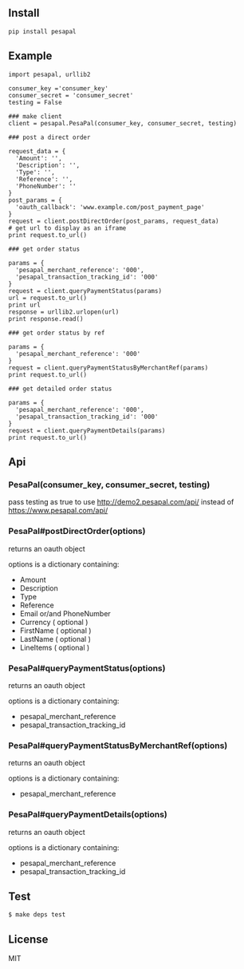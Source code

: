 
## Install


```
pip install pesapal
```

## Example


```
import pesapal, urllib2

consumer_key ='consumer_key'
consumer_secret = 'consumer_secret'
testing = False

### make client
client = pesapal.PesaPal(consumer_key, consumer_secret, testing)

### post a direct order

request_data = {
  'Amount': '',
  'Description': '',
  'Type': '',
  'Reference': '',
  'PhoneNumber': ''
}
post_params = {
  'oauth_callback': 'www.example.com/post_payment_page'
}
request = client.postDirectOrder(post_params, request_data)
# get url to display as an iframe
print request.to_url()

### get order status

params = {
  'pesapal_merchant_reference': '000',
  'pesapal_transaction_tracking_id': '000'
}
request = client.queryPaymentStatus(params)
url = request.to_url()
print url
response = urllib2.urlopen(url)
print response.read()

### get order status by ref

params = {
  'pesapal_merchant_reference': '000'
}
request = client.queryPaymentStatusByMerchantRef(params)
print request.to_url()

### get detailed order status

params = {
  'pesapal_merchant_reference': '000',
  'pesapal_transaction_tracking_id': '000'
}
request = client.queryPaymentDetails(params)
print request.to_url()

```

## Api

### PesaPal(consumer_key, consumer_secret, testing)
  
  pass testing as true to use http://demo2.pesapal.com/api/ instead of https://www.pesapal.com/api/

### PesaPal#postDirectOrder(options)
  
  returns an oauth object

  options is a dictionary containing:

  - Amount
  - Description
  - Type
  - Reference
  - Email or/and PhoneNumber
  - Currency ( optional )
  - FirstName ( optional )
  - LastName ( optional )
  - LineItems ( optional )

### PesaPal#queryPaymentStatus(options)

  returns an oauth object

  options is a dictionary containing:

  - pesapal_merchant_reference
  - pesapal_transaction_tracking_id

### PesaPal#queryPaymentStatusByMerchantRef(options)

  returns an oauth object

  options is a dictionary containing:
  
  - pesapal_merchant_reference

### PesaPal#queryPaymentDetails(options)

  returns an oauth object

  options is a dictionary containing:

  - pesapal_merchant_reference
  - pesapal_transaction_tracking_id

## Test

    $ make deps test

## License

MIT
